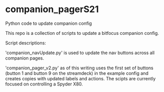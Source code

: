 # companion_pagerS21
Python code to update companion config


This repo is a collection of scripts to update a bitfocus companion config.

Script descriptions:

'companion_navUpdate.py' is used to update the nav buttons across all companion pages.

'companion_pager_v2.py' as of this writing uses the first set of buttons (button 1 and button 9 on the streamdeck) in the example config and creates copies with updated labels and actions. The scipts are currently focused on controlling a Spyder X80.

